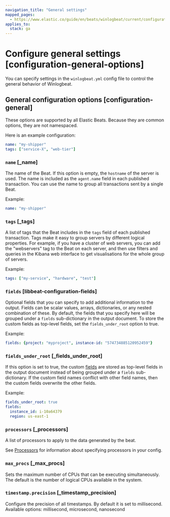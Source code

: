 ```yaml
---
navigation_title: "General settings"
mapped_pages:
  - https://www.elastic.co/guide/en/beats/winlogbeat/current/configuration-general-options.html
applies_to:
  stack: ga
---
```


# Configure general settings [configuration-general-options]


You can specify settings in the `winlogbeat.yml` config file to control the general behavior of Winlogbeat.


## General configuration options [configuration-general]


These options are supported by all Elastic Beats. Because they are common options, they are not namespaced.

Here is an example configuration:

```yaml
name: "my-shipper"
tags: ["service-X", "web-tier"]
```


### `name` [_name]

The name of the Beat. If this option is empty, the `hostname` of the server is used. The name is included as the `agent.name` field in each published transaction. You can use the name to group all transactions sent by a single Beat.

Example:

```yaml
name: "my-shipper"
```


### `tags` [_tags]

A list of tags that the Beat includes in the `tags` field of each published transaction. Tags make it easy to group servers by different logical properties. For example, if you have a cluster of web servers, you can add the "webservers" tag to the Beat on each server, and then use filters and queries in the Kibana web interface to get visualisations for the whole group of servers.

Example:

```yaml
tags: ["my-service", "hardware", "test"]
```


### `fields` [libbeat-configuration-fields]

Optional fields that you can specify to add additional information to the output. Fields can be scalar values, arrays, dictionaries, or any nested combination of these. By default, the fields that you specify here will be grouped under a `fields` sub-dictionary in the output document. To store the custom fields as top-level fields, set the `fields_under_root` option to true.

Example:

```yaml
fields: {project: "myproject", instance-id: "574734885120952459"}
```


### `fields_under_root` [_fields_under_root]

If this option is set to true, the custom [fields](#libbeat-configuration-fields) are stored as top-level fields in the output document instead of being grouped under a `fields` sub-dictionary. If the custom field names conflict with other field names, then the custom fields overwrite the other fields.

Example:

```yaml
fields_under_root: true
fields:
  instance_id: i-10a64379
  region: us-east-1
```


### `processors` [_processors]

A list of processors to apply to the data generated by the beat.

See [Processors](/reference/winlogbeat/filtering-enhancing-data.md) for information about specifying processors in your config.


### `max_procs` [_max_procs]

Sets the maximum number of CPUs that can be executing simultaneously. The default is the number of logical CPUs available in the system.


### `timestamp.precision` [_timestamp_precision]

Configure the precision of all timestamps. By default it is set to millisecond. Available options: millisecond, microsecond, nanosecond

